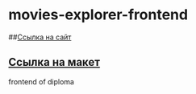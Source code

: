 # movies-explorer-frontend

##[Ссылка на сайт](api.movies.vova.nomoredomains.sbs)
## [Ссылка на макет](https://disk.yandex.ru/d/pDrLTgTlZN6XOg)
frontend of diploma
